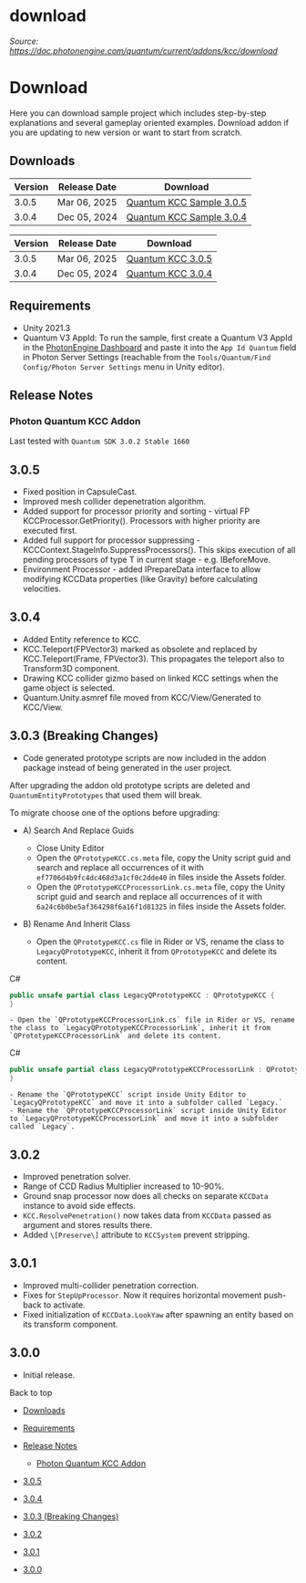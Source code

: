 # download

_Source: https://doc.photonengine.com/quantum/current/addons/kcc/download_

# Download

Here you can download sample project which includes step-by-step explanations and several gameplay oriented examples. Download addon if you are updating to new version or want to start from scratch.

## Downloads

| Version | Release Date | Download |
| --- | --- | --- |
| 3.0.5 | Mar 06, 2025 | [Quantum KCC Sample 3.0.5](https://downloads.photonengine.com/download/quantum/quantum-kcc-sample-3.0.5.zip?pre=sp) | [Release Notes](/quantum/v3/addons/kcc/download#3.0.5) |
| 3.0.4 | Dec 05, 2024 | [Quantum KCC Sample 3.0.4](https://downloads.photonengine.com/download/quantum/quantum-kcc-sample-3.0.4.zip?pre=sp) | [Release Notes](/quantum/v3/addons/kcc/download#3.0.4) |

| Version | Release Date | Download |
| --- | --- | --- |
| 3.0.5 | Mar 06, 2025 | [Quantum KCC 3.0.5](https://downloads.photonengine.com/download/quantum/quantum-kcc-3.0.5.unitypackage?pre=sp) | [Release Notes](/quantum/v3/addons/kcc/download#3.0.5) |
| 3.0.4 | Dec 05, 2024 | [Quantum KCC 3.0.4](https://downloads.photonengine.com/download/quantum/quantum-kcc-3.0.4.unitypackage?pre=sp) | [Release Notes](/quantum/v3/addons/kcc/download#3.0.4) |

## Requirements

- Unity 2021.3
- Quantum V3 AppId: To run the sample, first create a Quantum V3 AppId in the [PhotonEngine Dashboard](https://dashboard.photonengine.com/) and paste it into the `App Id Quantum` field in Photon Server Settings (reachable from the `Tools/Quantum/Find Config/Photon Server Settings` menu in Unity editor).

## Release Notes

### Photon Quantum KCC Addon

Last tested with `Quantum SDK 3.0.2 Stable 1660`

## 3.0.5

- Fixed position in CapsuleCast.
- Improved mesh collider depenetration algorithm.
- Added support for processor priority and sorting - virtual FP KCCProcessor.GetPriority(). Processors with higher priority are executed first.
- Added full support for processor suppressing - KCCContext.StageInfo.SuppressProcessors(). This skips execution of all pending processors of type T in current stage - e.g. IBeforeMove.
- Environment Processor - added IPrepareData interface to allow modifying KCCData properties (like Gravity) before calculating velocities.

## 3.0.4

- Added Entity reference to KCC.
- KCC.Teleport(FPVector3) marked as obsolete and replaced by KCC.Teleport(Frame, FPVector3). This propagates the teleport also to Transform3D component.
- Drawing KCC collider gizmo based on linked KCC settings when the game object is selected.
- Quantum.Unity.asmref file moved from KCC/View/Generated to KCC/View.

## 3.0.3 (Breaking Changes)

- Code generated prototype scripts are now included in the addon package instead of being generated in the user project.


After upgrading the addon old prototype scripts are deleted and `QuantumEntityPrototypes` that used them will break.


To migrate choose one of the options before upgrading:

  - A) Search And Replace Guids
    - Close Unity Editor
    - Open the `QPrototypeKCC.cs.meta` file, copy the Unity script guid and search and replace all occurrences of it with `ef7706d4b9fc4dc468d3a1cf0c2dde40` in files inside the Assets folder.
    - Open the `QPrototypeKCCProcessorLink.cs.meta` file, copy the Unity script guid and search and replace all occurrences of it with `6a24c6b0be5af364298f6a16f1d81325` in files inside the Assets folder.
  - B) Rename And Inherit Class


    - Open the `QPrototypeKCC.cs` file in Rider or VS, rename the class to `LegacyQPrototypeKCC`, inherit it from `QPrototypeKCC` and delete its content.

C#
```csharp
public unsafe partial class LegacyQPrototypeKCC : QPrototypeKCC {
}

```

    - Open the `QPrototypeKCCProcessorLink.cs` file in Rider or VS, rename the class to `LegacyQPrototypeKCCProcessorLink`, inherit it from `QPrototypeKCCProcessorLink` and delete its content.

C#
```csharp
public unsafe partial class LegacyQPrototypeKCCProcessorLink : QPrototypeKCCProcessorLink {
}

```

    - Rename the `QPrototypeKCC` script inside Unity Editor to `LegacyQPrototypeKCC` and move it into a subfolder called `Legacy.`
    - Rename the `QPrototypeKCCProcessorLink` script inside Unity Editor to `LegacyQPrototypeKCCProcessorLink` and move it into a subfolder called `Legacy`.

## 3.0.2

- Improved penetration solver.
- Range of CCD Radius Multiplier increased to 10-90%.
- Ground snap processor now does all checks on separate `KCCData` instance to avoid side effects.
- `KCC.ResolvePenetration()` now takes data from `KCCData` passed as argument and stores results there.
- Added `\[Preserve\]` attribute to `KCCSystem` prevent stripping.

## 3.0.1

- Improved multi-collider penetration correction.
- Fixes for `StepUpProcessor`. Now it requires horizontal movement push-back to activate.
- Fixed initialization of `KCCData.LookYaw` after spawning an entity based on its transform component.

## 3.0.0

- Initial release.

Back to top

- [Downloads](#downloads)
- [Requirements](#requirements)
- [Release Notes](#release-notes)

  - [Photon Quantum KCC Addon](#photon-quantum-kcc-addon)

- [3.0.5](#section)
- [3.0.4](#section-1)
- [3.0.3 (Breaking Changes)](#breaking-changes)
- [3.0.2](#section-2)
- [3.0.1](#section-3)
- [3.0.0](#section-4)